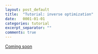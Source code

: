```yaml
---
layout: post_default
title:  "Tutorial: inverse optimization"
date:   0001-01-01
categories: tutorial
excerpt_separator: ""
comments: true
---
```


[Coming soon](https://www.researchgate.net/publication/317645589_Inverse_Optimization_and_Forecasting_Techniques_Applied_to_Decision-making_in_Electricity_Markets?channel=doi&linkId=59464faaaca2722db4a5dd2a&showFulltext=true)